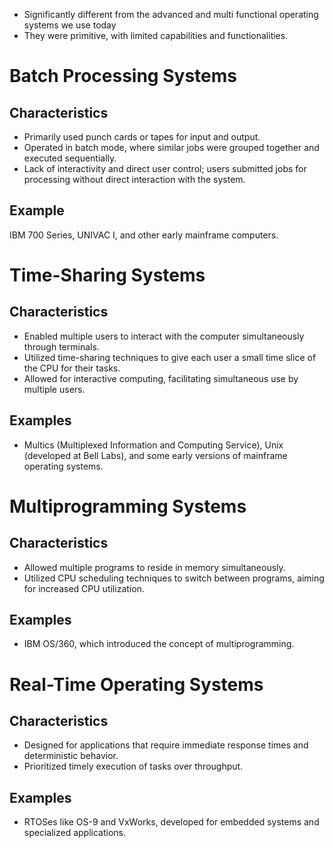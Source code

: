 -   Significantly different from the advanced and multi functional operating systems we use today
- They were primitive, with limited capabilities and functionalities.

# Batch Processing Systems
## Characteristics
- Primarily used punch cards or tapes for input and output.
- Operated in batch mode, where similar jobs were grouped together and executed sequentially.
- Lack of interactivity and direct user control; users submitted jobs for processing without direct interaction with the system.
## Example
IBM 700 Series, UNIVAC I, and other early mainframe computers.

# Time-Sharing Systems

## Characteristics
- Enabled multiple users to interact with the computer simultaneously through terminals.
- Utilized time-sharing techniques to give each user a small time slice of the CPU for their tasks.
- Allowed for interactive computing, facilitating simultaneous use by multiple users.
## Examples
- Multics (Multiplexed Information and Computing Service), Unix (developed at Bell Labs), and some early versions of mainframe operating systems.

# Multiprogramming Systems
## Characteristics 
- Allowed multiple programs to reside in memory simultaneously.
- Utilized CPU scheduling techniques to switch between programs, aiming for increased CPU utilization.
## Examples    
- IBM OS/360, which introduced the concept of multiprogramming.

# Real-Time Operating Systems
## Characteristics
- Designed for applications that require immediate response times and deterministic behavior.
- Prioritized timely execution of tasks over throughput.
## Examples
- RTOSes like OS-9 and VxWorks, developed for embedded systems and specialized applications.